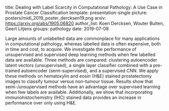 title: Dealing with Label Scarcity in Computational Pathology: A Use Case in Prostate Cancer Classification
template: presentation-single
picture: posters/midl_2019_poster_dercksen19.png
arxiv: https://arxiv.org/abs/1905.06820
author_list: Koen Dercksen, Wouter Bulten, Geert Litjens
groups: pathology
date: 2019-07-08

Large amounts of unlabelled data are commonplace for many applications in computational pathology, whereas labelled data is often expensive, both in time and cost, to acquire. We investigate the performance of unsupervised and supervised deep learning methods when few labelled data are available. Three methods are compared: clustering autoencoder latent vectors (unsupervised), a single layer classifier combined with a pre-trained autoencoder (semi-supervised), and a supervised CNN. We apply these methods on hematoxylin and eosin (H&E) stained prostatectomy images to classify tumour versus non-tumour tissue. Results show that semi-/unsupervised methods have an advantage over supervised learning when few labels are available. Additionally, we show that incorporating immunohistochemistry (IHC) stained data provides an increase in performance over only using H&E.
